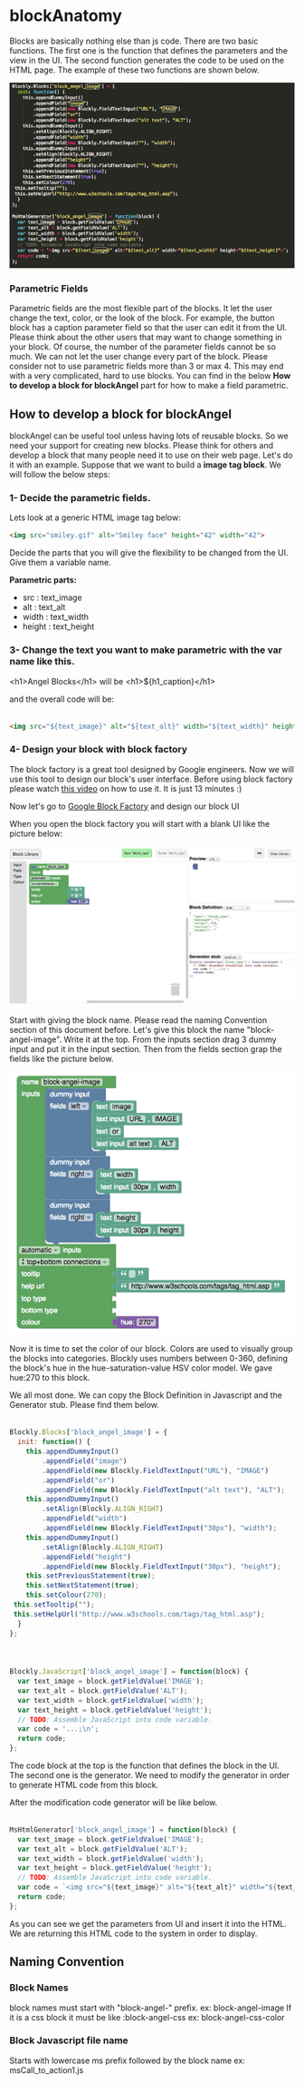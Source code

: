 # blockAnatomy


Blocks are basically nothing else than js code. There are two basic functions. The first one is the function that defines the parameters and the view in the UI. The second function generates the code to be used on the HTML page. The example of these two functions are shown below.

![Block FUnctions](blockfunctions.png)


### Parametric Fields

Parametric fields are the most flexible part of the blocks. It let the user change the text, color, or the look of the block. For example, the button block has a caption parameter field so that the user can edit it from the UI. Please think about the other users that may want to change something in your block. Of course, the number of the parameter fields cannot be so much. We can not let the user change every part of the block. Please consider not to use parametric fields more than 3 or max 4. This may end with a very complicated, hard to use blocks. You can find in the below **How to develop a block for blockAngel** part for how to make a field parametric.


## How to develop a block for blockAngel

blockAngel can be useful tool unless having lots of reusable blocks. So we need your support for creating new blocks. Please think for others and develop a block that many people need it to use on their web page. Let's do it with an example. Suppose that we want to build a **image tag block**. We will follow the below steps:



### 1- Decide the parametric fields. 

Lets look at a generic HTML image tag below:

```html
<img src="smiley.gif" alt="Smiley face" height="42" width="42">

```

Decide the parts that you will give the flexibility to be changed from the UI. Give them a variable name.

**Parametric parts:**

- src : text_image
- alt : text_alt
- width : text_width
- height : text_height


### 3- Change the text you want to make parametric with the var name like this.

&lt;h1&gt;Angel Blocks&lt;/h1&gt; will be &lt;h1&gt;${h1_caption}&lt;/h1&gt;

and the overall code will be:

```html
        
<img src="${text_image}" alt="${text_alt}" width="${text_width}" height="${text_height}">


```

### 4- Design your block with block factory

The block factory is a great tool designed by Google engineers. Now we will use this tool to design our block's user interface.
Before using block factory please watch [this video](https://www.youtube.com/watch?time_continue=2&v=s2_xaEvcVI0) on how to use it. It is just 13 minutes :) 

Now let's go to [Google Block Factory](https://blockly-demo.appspot.com/static/demos/blockfactory/index.html) and design our block UI

When you open the block factory you will start with a blank UI like the picture below:


![Blank block Picture](Blank_block_Picture.png)

Start with giving the block name. Please read the naming Convention section of this document before.
Let's give this block the name "block-angel-image". Write it at the top.
From the inputs section drag 3 dummy input and put it in the input section. Then from the fields section grap the fields like the picture below. 

![Picture2](Picture2.png)

Now it is time to set the color of our block. Colors are used to visually group the blocks into categories. Blockly uses numbers between 0-360, defining the block's hue in the hue-saturation-value HSV color model. We gave hue:270 to this block.

We all most done. We can copy the Block Definition in Javascript and the Generator stub. Please find them below.

```javascript

Blockly.Blocks['block_angel_image'] = {
  init: function() {
    this.appendDummyInput()
        .appendField("image")
        .appendField(new Blockly.FieldTextInput("URL"), "IMAGE")
        .appendField("or")
        .appendField(new Blockly.FieldTextInput("alt text"), "ALT");
    this.appendDummyInput()
        .setAlign(Blockly.ALIGN_RIGHT)
        .appendField("width")
        .appendField(new Blockly.FieldTextInput("30px"), "width");
    this.appendDummyInput()
        .setAlign(Blockly.ALIGN_RIGHT)
        .appendField("height")
        .appendField(new Blockly.FieldTextInput("30px"), "height");
    this.setPreviousStatement(true);
    this.setNextStatement(true);
    this.setColour(270);
 this.setTooltip("");
 this.setHelpUrl("http://www.w3schools.com/tags/tag_html.asp");
  }
};



Blockly.JavaScript['block_angel_image'] = function(block) {
  var text_image = block.getFieldValue('IMAGE');
  var text_alt = block.getFieldValue('ALT');
  var text_width = block.getFieldValue('width');
  var text_height = block.getFieldValue('height');
  // TODO: Assemble JavaScript into code variable.
  var code = '...;\n';
  return code;
};

```

The code block at the top is the function that defines the block in the UI. The second one is the generator. We need to modify the generator in order to generate HTML code from this block.

After the modification code generator will be like below.


```javascript

MsHtmlGenerator['block_angel_image'] = function(block) {
  var text_image = block.getFieldValue('IMAGE');
  var text_alt = block.getFieldValue('ALT');
  var text_width = block.getFieldValue('width');
  var text_height = block.getFieldValue('height');
  // TODO: Assemble JavaScript into code variable.
  var code = `<img src="${text_image}" alt="${text_alt}" width="${text_width}" height="${text_height}">`;
  return code;
};


```

As you can see we get the parameters from UI and insert it into the HTML. We are returning this HTML code to the system in order to display.


## Naming Convention

### Block Names

block names must start with "block-angel-" prefix. ex: block-angel-image
If it is a css block it must be like :block-angel-css ex: block-angel-css-color

### Block Javascript file name

Starts with lowercase ms prefix followed by the block name ex: msCall_to_action1.js
